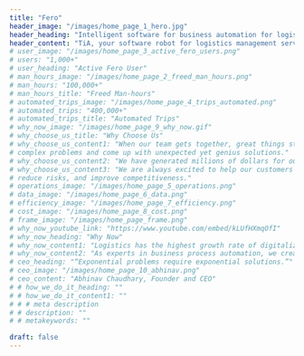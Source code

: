```yaml
---
title: "Fero"
header_image: "/images/home_page_1_hero.jpg"
header_heading: "Intelligent software for business automation for logistics"
header_content: "TiA, your software robot for logistics management serving the needs of logistics, transportation and distribution professionals powered by Robotic Process Automation (RPA) and AI."
# user_image: "/images/home_page_3_active_fero_users.png"
# users: "1,000+"
# user_heading: "Active Fero User"
# man_hours_image: "/images/home_page_2_freed_man_hours.png"
# man_hours: "100,000+"
# man_hours_title: "Freed Man-hours"
# automated_trips_image: "/images/home_page_4_trips_automated.png"
# automated_trips: "400,000+"
# automated_trips_title: "Automated Trips"
# why_now_image: "/images/home_page_9_why_now.gif"
# why_choose_us_title: "Why Choose Us"
# why_choose_us_content1: "When our team gets together, great things start to happen. We can solve incredibly
# complex problems and come up with unexpected yet genius solutions."
# why_choose_us_content2: "We have generated millions of dollars for our clients in savings."
# why_choose_us_content3: "We are always excited to help our customers understand how Robotic Automation Software and Artificial Intelligence can help their companies increase business efficiency, lower costs,
# reduce risks, and improve competitiveness."
# operations_image: "/images/home_page_5_operations.png"
# data_image: "/images/home_page_6_data.png"
# efficiency_image: "/images/home_page_7_efficiency.png"
# cost_image: "/images/home_page_8_cost.png"
# frame_image: "/images/home_page_frame.png"
# why_now_youtube_link: "https://www.youtube.com/embed/kLUfHXmqOfI"
# why_now_heading: "Why Now"
# why_now_content1: "Logistics has the highest growth rate of digitalization, but it is regarded as the least automated sector due to the complexity of the processes."
# why_now_content2: "As experts in business process automation, we create strategies for business optimization and develop technological solutions for streamline operation."
# ceo_heading: "“Exponential problems require exponential solutions.”"
# ceo_image: "/images/home_page_10_abhinav.png"
# ceo_content: "Abhinav Chaudhary, Founder and CEO"
# # how_we_do_it_heading: ""
# # how_we_do_it_content1: ""
# # # meta description
# # description: ""
# # metakeywords: ""

draft: false
---
```

